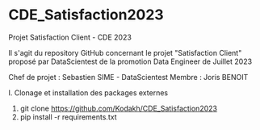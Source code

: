 # CDE_Satisfaction2023
Projet Satisfaction Client - CDE 2023

Il s'agit du repository GitHub concernant le projet "Satisfaction Client" proposé par DataScientest de la promotion Data Engineer de Juillet 2023

Chef de projet : Sebastien SIME - DataScientest
Membre : Joris BENOIT

I. Clonage et installation des packages externes 

1. git clone https://github.com/Kodakh/CDE_Satisfaction2023
2. pip install -r requirements.txt